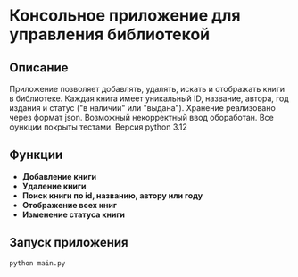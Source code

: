 # Консольное приложение для управления библиотекой

## Описание
Приложение позволяет добавлять, удалять, искать и отображать книги в библиотеке. Каждая книга имеет уникальный ID, название, автора, год издания и статус ("в наличии" или "выдана").
Хранение  реализовано через формат json. Возможный некорректный ввод обоработан. Все функции покрыты тестами. Версия python 3.12

## Функции
- **Добавление книги**
- **Удаление книги**
- **Поиск книги по  id, названию, автору или году**
- **Отображение всех книг**
- **Изменение статуса книги**

## Запуск приложения
```bash
python main.py
